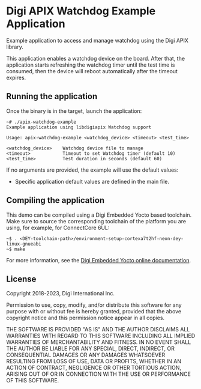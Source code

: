 Digi APIX Watchdog Example Application
===================================

Example application to access and manage watchdog using the Digi APIX library.

This application enables a watchdog device on the board. After that, the
application starts refreshing the watchdog timer until the test time is consumed,
then the device will reboot automatically after the timeout expires.

Running the application
-----------------------
Once the binary is in the target, launch the application:

```
~# ./apix-watchdog-example
Example application using libdigiapix Watchdog support

Usage: apix-watchdog-example <watchdog_device> <timeout> <test_time>

<watchdog_device>    Watchdog device file to manage
<timeout>            Timeout to set Watchdog timer (default 10)
<test_time>          Test duration in seconds (default 60)

```

If no arguments are provided, the example will use the default values:
 - Specific application default values are defined in the main file.

Compiling the application
-------------------------
This demo can be compiled using a Digi Embedded Yocto based toolchain. Make
sure to source the corresponding toolchain of the platform you are using,
for example, for ConnectCore 6UL:

```
~$ . <DEY-toolchain-path>/environment-setup-cortexa7t2hf-neon-dey-linux-gnueabi
~$ make
```

For more information, see the [Digi Embedded Yocto online documentation](https://github.com/digi-embedded/meta-digi).

License
-------
Copyright 2018-2023, Digi International Inc.

Permission to use, copy, modify, and/or distribute this software for any purpose
with or without fee is hereby granted, provided that the above copyright notice
and this permission notice appear in all copies.

THE SOFTWARE IS PROVIDED "AS IS" AND THE AUTHOR DISCLAIMS ALL WARRANTIES WITH
REGARD TO THIS SOFTWARE INCLUDING ALL IMPLIED WARRANTIES OF MERCHANTABILITY AND
FITNESS. IN NO EVENT SHALL THE AUTHOR BE LIABLE FOR ANY SPECIAL, DIRECT,
INDIRECT, OR CONSEQUENTIAL DAMAGES OR ANY DAMAGES WHATSOEVER RESULTING FROM LOSS
OF USE, DATA OR PROFITS, WHETHER IN AN ACTION OF CONTRACT, NEGLIGENCE OR OTHER
TORTIOUS ACTION, ARISING OUT OF OR IN CONNECTION WITH THE USE OR PERFORMANCE OF
THIS SOFTWARE.
